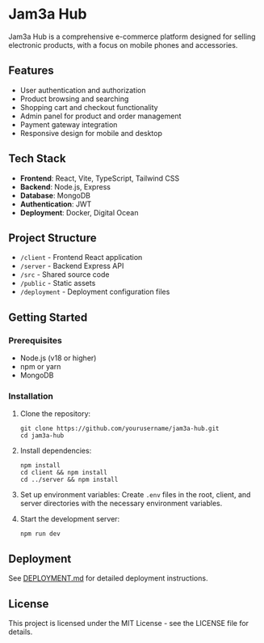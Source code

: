 # Jam3a Hub

Jam3a Hub is a comprehensive e-commerce platform designed for selling electronic products, with a focus on mobile phones and accessories.

## Features

- User authentication and authorization
- Product browsing and searching
- Shopping cart and checkout functionality
- Admin panel for product and order management
- Payment gateway integration
- Responsive design for mobile and desktop

## Tech Stack

- **Frontend**: React, Vite, TypeScript, Tailwind CSS
- **Backend**: Node.js, Express
- **Database**: MongoDB
- **Authentication**: JWT
- **Deployment**: Docker, Digital Ocean

## Project Structure

- `/client` - Frontend React application
- `/server` - Backend Express API
- `/src` - Shared source code
- `/public` - Static assets
- `/deployment` - Deployment configuration files

## Getting Started

### Prerequisites

- Node.js (v18 or higher)
- npm or yarn
- MongoDB

### Installation

1. Clone the repository:
   ```
   git clone https://github.com/yourusername/jam3a-hub.git
   cd jam3a-hub
   ```

2. Install dependencies:
   ```
   npm install
   cd client && npm install
   cd ../server && npm install
   ```

3. Set up environment variables:
   Create `.env` files in the root, client, and server directories with the necessary environment variables.

4. Start the development server:
   ```
   npm run dev
   ```

## Deployment

See [DEPLOYMENT.md](./DEPLOYMENT.md) for detailed deployment instructions.

## License

This project is licensed under the MIT License - see the LICENSE file for details.
